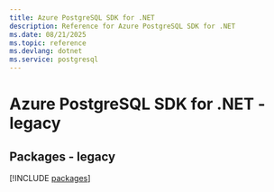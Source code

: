 ```yaml
---
title: Azure PostgreSQL SDK for .NET
description: Reference for Azure PostgreSQL SDK for .NET
ms.date: 08/21/2025
ms.topic: reference
ms.devlang: dotnet
ms.service: postgresql
---
```

# Azure PostgreSQL SDK for .NET - legacy
## Packages - legacy
[!INCLUDE [packages](postgresql-index.md)]